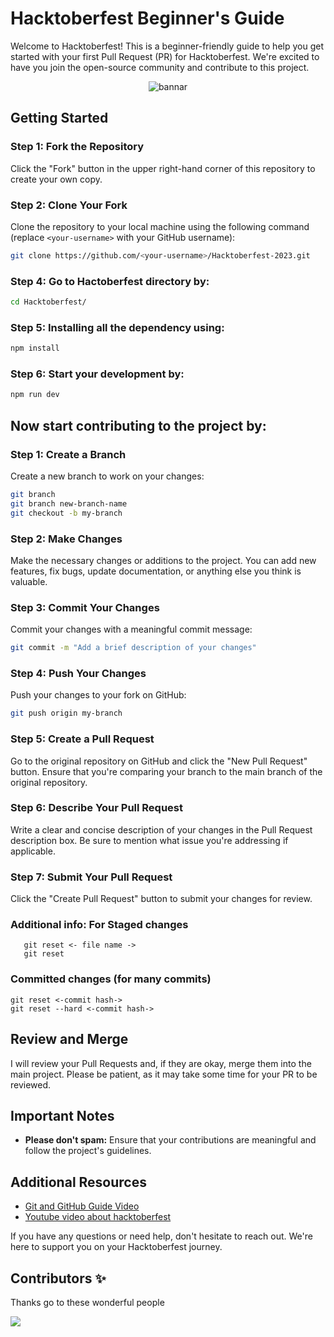 # Hacktoberfest Beginner's Guide

Welcome to Hacktoberfest! This is a beginner-friendly guide to help you get started with your first Pull Request (PR) for Hacktoberfest. We're excited to have you join the open-source community and contribute to this project.
</br>
<div align="center">
<img  alt="bannar" align="center" src="https://i.postimg.cc/Ssyr2rn7/hf10-banner-1032x600.png">
</div>


## Getting Started

### Step 1: Fork the Repository

Click the "Fork" button in the upper right-hand corner of this repository to create your own copy.

### Step 2: Clone Your Fork

Clone the repository to your local machine using the following command (replace `<your-username>` with your GitHub username):

```bash
git clone https://github.com/<your-username>/Hacktoberfest-2023.git
```

### Step 4: Go to Hactoberfest directory by:

```bash
cd Hacktoberfest/
```

### Step 5: Installing all the dependency using:

```bash
npm install
```

### Step 6: Start your development by:

```bash
npm run dev
```

## Now start contributing to the project by:

### Step 1: Create a Branch

Create a new branch to work on your changes:

```bash
git branch
git branch new-branch-name
git checkout -b my-branch
```

### Step 2: Make Changes

Make the necessary changes or additions to the project. You can add new features, fix bugs, update documentation, or anything else you think is valuable.

### Step 3: Commit Your Changes

Commit your changes with a meaningful commit message:

```bash
git commit -m "Add a brief description of your changes"
```

### Step 4: Push Your Changes

Push your changes to your fork on GitHub:

```bash
git push origin my-branch
```

### Step 5: Create a Pull Request

Go to the original repository on GitHub and click the "New Pull Request" button. Ensure that you're comparing your branch to the main branch of the original repository.

### Step 6: Describe Your Pull Request

Write a clear and concise description of your changes in the Pull Request description box. Be sure to mention what issue you're addressing if applicable.

### Step 7: Submit Your Pull Request

Click the "Create Pull Request" button to submit your changes for review.

### Additional info: For Staged changes
      
       git reset <- file name ->
       git reset

### Committed changes (for many commits)
    git reset <-commit hash->
    git reset --hard <-commit hash->
  
## Review and Merge

I will review your Pull Requests and, if they are okay, merge them into the main project. Please be patient, as it may take some time for your PR to be reviewed.

## Important Notes

- **Please don't spam:** Ensure that your contributions are meaningful and follow the project's guidelines.

## Additional Resources

- [Git and GitHub Guide Video](https://youtu.be/h-LgFUiK_UM)
- [Youtube video about hacktoberfest](https://www.youtube.com/watch?v=kxbTQYoWK_4)


If you have any questions or need help, don't hesitate to reach out. We're here to support you on your Hacktoberfest journey.



## Contributors ✨

Thanks go to these wonderful people 
<!---  Used contrib.rocks to create contributors -->
<a href="https://github.com/Rishavagarwal12345/Hacktoberfest-2023/graphs/contributors">
  <img src="https://contrib.rocks/image?repo=Rishavagarwal12345/Hacktoberfest-2023" />
</a>


